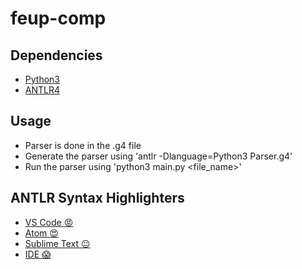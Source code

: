 
# feup-comp

## Dependencies
 * [Python3](https://www.python.org/downloads/)
 * [ANTLR4](http://www.antlr.org/download/antlr-4.7.1-complete.jar)

## Usage
 * Parser is done in the .g4 file
 * Generate the parser using 'antlr -Dlanguage=Python3 Parser.g4'
 * Run the parser using 'python3 main.py <file_name>'


## ANTLR Syntax Highlighters
 * [VS Code :rage: ](https://marketplace.visualstudio.com/items?itemName=mike-lischke.vscode-antlr4)
 * [Atom :heart_eyes: ](https://atom.io/packages/language-antlr)
 * [Sublime Text :neutral_face:](https://github.com/iuliux/SublimeText2-Antlr-syntax)
 * [IDE :scream: ](http://www.antlr.org/tools.html)
